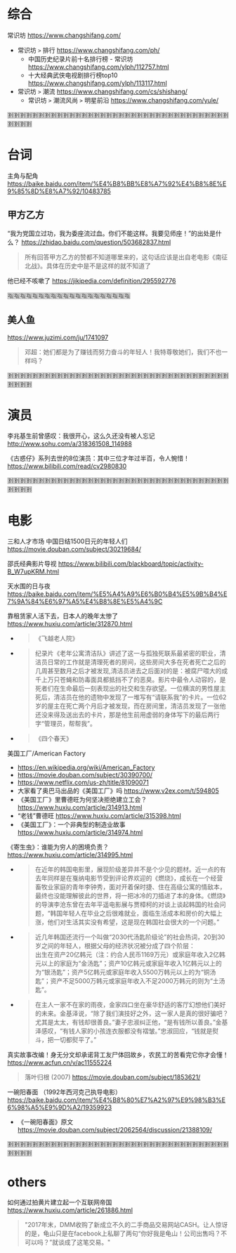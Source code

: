 
# 综合

常识坊 https://www.changshifang.com/
- 常识坊 `>` 排行 https://www.changshifang.com/ph/
  * 中国历史纪录片前十名排行榜 - 常识坊 https://www.changshifang.com/ylph/112757.html
  * 十大经典武侠电视剧排行榜top10 https://www.changshifang.com/ylph/113117.html
- 常识坊 `>` 潮流 https://www.changshifang.com/cs/shishang/
  * 常识坊 `>` 潮流风尚 `>` 明星前沿 https://www.changshifang.com/yule/
  
:u5272::u5272::u5272::u5272::u5272::u5272::u5272::u5272::u5272::u5272::u5272::u5272::u5272::u5272::u5272::u5272::u5272::u5272::u5272::u5272::u5272::u5272::u5272::u5272::u5272::u5272::u5272::u5272::u5272::u5272::u5272::u5272::u5272::u5272::u5272::u5272::u5272::u5272::u5272::u5272:

# 台词

主角与配角 https://baike.baidu.com/item/%E4%B8%BB%E8%A7%92%E4%B8%8E%E9%85%8D%E8%A7%92/10483785

## 甲方乙方

“我为党国立过功，我为委座流过血。你们不能这样。我要见师座！”的出处是什么？ https://zhidao.baidu.com/question/503682837.html
> 所有回答甲方乙方的赞都不知道哪里来的，这句话应该是出自老电影《南征北战》。具体在历史中是不是这样的就不知道了

他已经不咳嗽了 https://jikipedia.com/definition/295592776

:u6307::u6307::u6307::u6307::u6307::u6307::u6307::u6307::u6307::u6307::u6307::u6307::u6307::u6307::u6307::u6307::u6307::u6307::u6307::u6307:

## 美人鱼 

https://www.juzimi.com/ju/1741097
> 邓超：她们都是为了赚钱而努力奋斗的年轻人！我特尊敬她们，我们不也一样吗？

:u5272::u5272::u5272::u5272::u5272::u5272::u5272::u5272::u5272::u5272::u5272::u5272::u5272::u5272::u5272::u5272::u5272::u5272::u5272::u5272::u5272::u5272::u5272::u5272::u5272::u5272::u5272::u5272::u5272::u5272::u5272::u5272::u5272::u5272::u5272::u5272::u5272::u5272::u5272::u5272:

# 演员

李兆基生前曾感叹：我很开心，这么久还没有被人忘记 http://www.sohu.com/a/318361508_114988

《古惑仔》系列去世的8位演员：其中三位才年过半百，令人惋惜！ https://www.bilibili.com/read/cv2980830

:u5272::u5272::u5272::u5272::u5272::u5272::u5272::u5272::u5272::u5272::u5272::u5272::u5272::u5272::u5272::u5272::u5272::u5272::u5272::u5272::u5272::u5272::u5272::u5272::u5272::u5272::u5272::u5272::u5272::u5272::u5272::u5272::u5272::u5272::u5272::u5272::u5272::u5272::u5272::u5272:

# 电影

三和人才市场 中国日结1500日元的年轻人们 https://movie.douban.com/subject/30219684/

邵氏经典影片导视 https://www.bilibili.com/blackboard/topic/activity-B_W7upKRM.html

天水围的日与夜 https://baike.baidu.com/item/%E5%A4%A9%E6%B0%B4%E5%9B%B4%E7%9A%84%E6%97%A5%E4%B8%8E%E5%A4%9C

靠租赁家人活下去，日本人的晚年太惨了 https://www.huxiu.com/article/312870.html
- > 《飞越老人院》
- > 纪录片《老年公寓清洁队》讲述了这一与孤独死联系最紧密的职业，清洁员日常的工作就是清理死者的房间，这些房间大多在死者死亡之后的几周甚至数月之后才被发现,清洁员进去之后面对的是：被腐尸喂大的成千上万只苍蝇和防毒面具都抵挡不了的恶臭。影片中最令人动容的，是死者们在生命最后一刻表现出的社交和生存欲望。一位横滨的男性屋主死后，清洁员在他的遗物中发现了一堆写有“请联系我”的卡片。一位62岁的屋主在死亡两个月后才被发现，而在房间里，清洁员发现了一张他还没来得及送出去的卡片，那是他生前用虚弱的身体写下的最后两行字“管理员，帮帮我”。
- > 《四个春天》

美国工厂/American Factory
- https://en.wikipedia.org/wiki/American_Factory
- https://movie.douban.com/subject/30390700/
- https://www.netflix.com/us-zh/title/81090071
- 大家看了奥巴马出品的《美国工厂》吗 https://www.v2ex.com/t/594805
- 《美国工厂》里曹德旺为何坚决拒绝建立工会？ https://www.huxiu.com/article/314913.html
- “老钱”曹德旺 https://www.huxiu.com/article/315398.html
- 《美国工厂》：一个非典型的制造业故事 https://www.huxiu.com/article/314974.html

《寄生虫》：谁能为穷人的困境负责？ https://www.huxiu.com/article/314995.html
- > 在近年的韩国电影里，展现阶级差异并不是个少见的题材。近一点的有去年同样是在戛纳电影节受到评论界欢迎的《燃烧》，成长在一个经营畜牧业家庭的青年李钟秀，面对开着保时捷、住在高级公寓的情敌本，最终也没能理解彼此的世界，将一把冰冷的刀插进了本的身体。《燃烧》的导演李沧东曾在去年平遥电影展与贾樟柯的对谈上谈起韩国的社会问题，“韩国年轻人在毕业之后很难就业，面临生活成本和房价的大幅上涨，他们对生活其实没有希望，这是现在韩国社会很大的一个问题。”
- > 近几年韩国还流行一个叫做“2030代汤匙阶级论”的社会热词，20到30岁之间的年轻人，根据父母的经济状况被分成了四个阶层：
<br> 出生在资产20亿韩元（注：约合人民币1169万元）或家庭年收入2亿韩元以上的家庭为“金汤匙”；资产10亿韩元或家庭年收入1亿韩元以上的为“银汤匙”；资产5亿韩元或家庭年收入5500万韩元以上的为“铜汤匙”；资产不足5000万韩元或家庭年收入不足2000万韩元的则为“土汤匙”。
- > 在主人一家不在家的雨夜，金家四口坐在豪华舒适的客厅幻想他们美好的未来。金基泽说，“除了我们演技好之外，这一家人是真的很好骗吧？尤其是太太，有钱却很善良。”妻子忠淑纠正他，“是有钱所以善良。”金基泽感叹，“有钱人家的小孩连衣服都没有褶皱。”忠淑回应，“钱就是熨斗，把一切都熨平了。”

真实故事改编！身无分文却承诺背工友尸体回故乡，农民工的苦看完它你才会懂！ https://www.acfun.cn/v/ac11555224
>  落叶归根 (2007)  https://movie.douban.com/subject/1853621/

一碗阳春面 （1992年西河克己执导电影） https://baike.baidu.com/item/%E4%B8%80%E7%A2%97%E9%98%B3%E6%98%A5%E9%9D%A2/19359923
- 《一碗阳春面》原文 https://movie.douban.com/subject/2062564/discussion/21388109/

:u5272::u5272::u5272::u5272::u5272::u5272::u5272::u5272::u5272::u5272::u5272::u5272::u5272::u5272::u5272::u5272::u5272::u5272::u5272::u5272::u5272::u5272::u5272::u5272::u5272::u5272::u5272::u5272::u5272::u5272::u5272::u5272::u5272::u5272::u5272::u5272::u5272::u5272::u5272::u5272:

# others

如何通过拍黄片建立起一个互联网帝国 https://www.huxiu.com/article/261886.html
> "2017年末，DMM收购了新成立不久的二手商品交易网站CASH。让人惊讶的是，龟山只是在facebook上私聊了两句“你好我是龟山！公司出售吗？不可以吗？”就谈成了这笔交易。"

